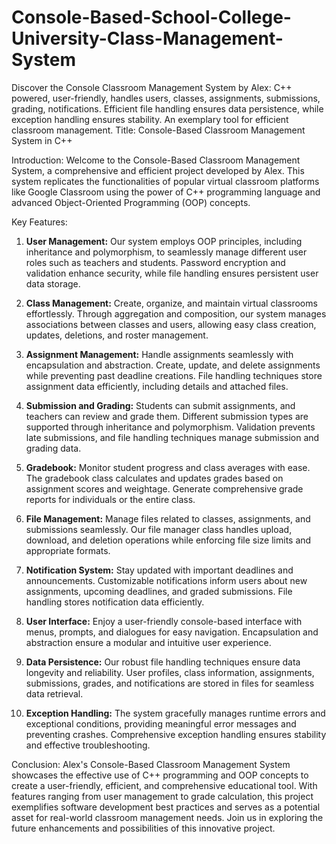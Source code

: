# Console-Based-School-College-University-Class-Management-System
Discover the Console Classroom Management System by Alex: C++ powered, user-friendly, handles users, classes, assignments, submissions, grading, notifications. Efficient file handling ensures data persistence, while exception handling ensures stability. An exemplary tool for efficient classroom management.
Title: Console-Based Classroom Management System in C++

Introduction:
Welcome to the Console-Based Classroom Management System, a comprehensive and efficient project developed by Alex. This system replicates the functionalities of popular virtual classroom platforms like Google Classroom using the power of C++ programming language and advanced Object-Oriented Programming (OOP) concepts.

Key Features:

1. **User Management:** Our system employs OOP principles, including inheritance and polymorphism, to seamlessly manage different user roles such as teachers and students. Password encryption and validation enhance security, while file handling ensures persistent user data storage.

2. **Class Management:** Create, organize, and maintain virtual classrooms effortlessly. Through aggregation and composition, our system manages associations between classes and users, allowing easy class creation, updates, deletions, and roster management.

3. **Assignment Management:** Handle assignments seamlessly with encapsulation and abstraction. Create, update, and delete assignments while preventing past deadline creations. File handling techniques store assignment data efficiently, including details and attached files.

4. **Submission and Grading:** Students can submit assignments, and teachers can review and grade them. Different submission types are supported through inheritance and polymorphism. Validation prevents late submissions, and file handling techniques manage submission and grading data.

5. **Gradebook:** Monitor student progress and class averages with ease. The gradebook class calculates and updates grades based on assignment scores and weightage. Generate comprehensive grade reports for individuals or the entire class.

6. **File Management:** Manage files related to classes, assignments, and submissions seamlessly. Our file manager class handles upload, download, and deletion operations while enforcing file size limits and appropriate formats.

7. **Notification System:** Stay updated with important deadlines and announcements. Customizable notifications inform users about new assignments, upcoming deadlines, and graded submissions. File handling stores notification data efficiently.

8. **User Interface:** Enjoy a user-friendly console-based interface with menus, prompts, and dialogues for easy navigation. Encapsulation and abstraction ensure a modular and intuitive user experience.

9. **Data Persistence:** Our robust file handling techniques ensure data longevity and reliability. User profiles, class information, assignments, submissions, grades, and notifications are stored in files for seamless data retrieval.

10. **Exception Handling:** The system gracefully manages runtime errors and exceptional conditions, providing meaningful error messages and preventing crashes. Comprehensive exception handling ensures stability and effective troubleshooting.

Conclusion:
Alex's Console-Based Classroom Management System showcases the effective use of C++ programming and OOP concepts to create a user-friendly, efficient, and comprehensive educational tool. With features ranging from user management to grade calculation, this project exemplifies software development best practices and serves as a potential asset for real-world classroom management needs. Join us in exploring the future enhancements and possibilities of this innovative project.
